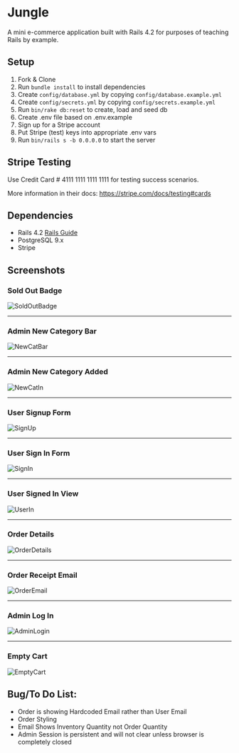 # Jungle

A mini e-commerce application built with Rails 4.2 for purposes of teaching Rails by example.


## Setup

1. Fork & Clone
2. Run `bundle install` to install dependencies
3. Create `config/database.yml` by copying `config/database.example.yml`
4. Create `config/secrets.yml` by copying `config/secrets.example.yml`
5. Run `bin/rake db:reset` to create, load and seed db
6. Create .env file based on .env.example
7. Sign up for a Stripe account
8. Put Stripe (test) keys into appropriate .env vars
9. Run `bin/rails s -b 0.0.0.0` to start the server

## Stripe Testing

Use Credit Card # 4111 1111 1111 1111 for testing success scenarios.

More information in their docs: <https://stripe.com/docs/testing#cards>

## Dependencies

* Rails 4.2 [Rails Guide](http://guides.rubyonrails.org/v4.2/)
* PostgreSQL 9.x
* Stripe

## Screenshots

### Sold Out Badge

![SoldOutBadge](https://github.com/jshaw990/jungle-rails/blob/feature/sold-out-badge/screenshots/SoldOutBadge.png?raw=true)

----------

### Admin New Category Bar
![NewCatBar](https://github.com/jshaw990/jungle-rails/blob/feature/admin-categories/screenshots/AdminNewCategoryBox.png?raw=true)

----------

### Admin New Category Added
![NewCatIn](https://github.com/jshaw990/jungle-rails/blob/feature/admin-categories/screenshots/AdminNewCategoryIn.png?raw=true)

----------

### User Signup Form
![SignUp](https://github.com/jshaw990/jungle-rails/blob/feature/users/screenshots/SignUp.png?raw=true)

----------

### User Sign In Form
![SignIn](https://github.com/jshaw990/jungle-rails/blob/feature/users/screenshots/Login.png?raw=true)

----------

### User Signed In View
![UserIn](https://github.com/jshaw990/jungle-rails/blob/feature/users/screenshots/SignedIn.png?raw=true)

----------

### Order Details
![OrderDetails](https://github.com/jshaw990/jungle-rails/blob/feature/order/screenshots/OrderDetails.png?raw=true)

----------

### Order Receipt Email
![OrderEmail](https://github.com/jshaw990/jungle-rails/blob/feature/receipt/screenshots/OrderEmail.png?raw=true)

----------

### Admin Log In
![AdminLogin](https://github.com/jshaw990/jungle-rails/blob/feature/admin-auth/screenshots/AdminLogIn.png?raw=true)

----------

### Empty Cart
![EmptyCart]()

## Bug/To Do List:
* Order is showing Hardcoded Email rather than User Email
* Order Styling 
* Email Shows Inventory Quantity not Order Quantity
* Admin Session is persistent and will not clear unless browser is completely closed